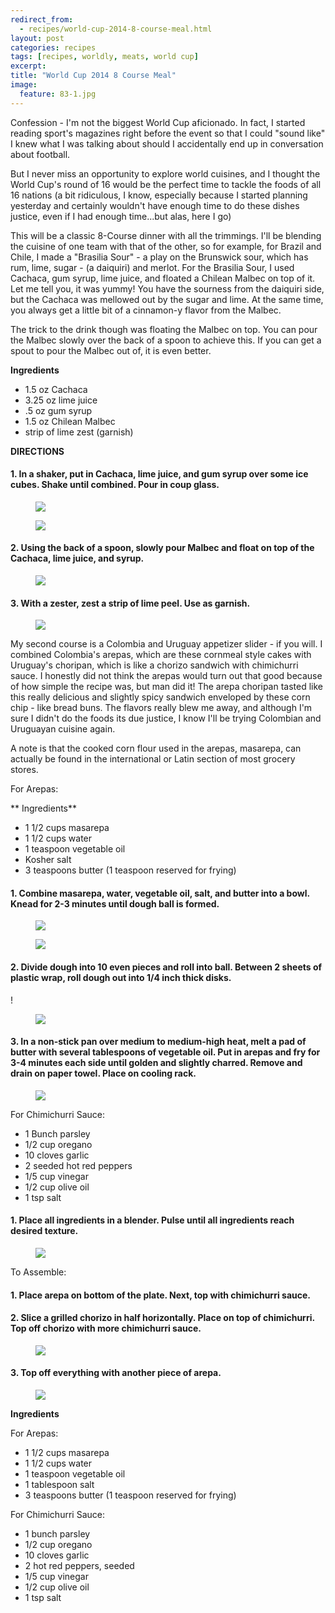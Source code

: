```yaml
---
redirect_from: 
  - recipes/world-cup-2014-8-course-meal.html
layout: post
categories: recipes
tags: [recipes, worldly, meats, world cup]
excerpt: 
title: "World Cup 2014 8 Course Meal"
image:
  feature: 83-1.jpg
---
```


Confession - I'm not the biggest World Cup aficionado.  In fact, I started reading sport's magazines right before the event so that I could "sound like" I knew what I was talking about should I accidentally end up in conversation about football.

But I never miss an opportunity to explore world cuisines, and I thought the World Cup's round of 16 would be the perfect time to tackle the foods of all 16 nations (a bit ridiculous, I know,  especially because I started planning yesterday and certainly wouldn't have enough time to do these dishes justice, even if I had enough time...but alas, here I go)

This will be a classic 8-Course dinner with all the trimmings.  I'll be blending the cuisine of one team with that of the other, so for example, for Brazil and Chile, I made a "Brasilia Sour" - a play on the Brunswick sour, which has rum, lime, sugar - (a daiquiri) and merlot.  For the Brasilia Sour, I used Cachaca, gum syrup, lime juice, and floated a Chilean Malbec on top of it.  Let me tell you, it was yummy!  You have the sourness from the daiquiri side, but the Cachaca was mellowed out by the sugar and lime.  At the same time, you always get a little bit of a cinnamon-y flavor from the Malbec.

The trick to the drink though was floating the Malbec on top.  You can pour the Malbec slowly over the back of a spoon to achieve this.  If you can get a spout to pour the Malbec out of, it is even better.

**Ingredients**

- 1.5 oz Cachaca
- 3.25 oz lime juice
- .5 oz gum syrup
- 1.5 oz Chilean Malbec
- strip of lime zest (garnish)


**DIRECTIONS**

#### 1. In a shaker, put in Cachaca, lime juice, and gum syrup over some ice cubes.  Shake until combined. Pour in coup glass.

<figure> <img src='/images/84-2.JPG'> </figure>

<figure> <img src='/images/84-3.JPG'> </figure>

#### 2. Using the back of a spoon, slowly pour Malbec and float on top of the Cachaca, lime juice, and syrup.

<figure> <img src='/images/84-4.JPG'> </figure>

#### 3. With a zester, zest a strip of lime peel.  Use as garnish.

<figure> <img src='/images/84-1.JPG'> </figure>


My second course is a Colombia and Uruguay appetizer slider - if you will.  I combined Colombia's arepas, which are these cornmeal style cakes with Uruguay's choripan, which is like a chorizo sandwich with chimichurri sauce.  I honestly did not think the arepas would turn out that good because of how simple the recipe was, but man did it!  The arepa choripan tasted like this really delicious and slightly spicy sandwich enveloped by these corn chip - like bread buns.  The flavors really blew me away, and although I'm sure I didn't do the foods its due justice, I know I'll be trying Colombian and Uruguayan cuisine again.

A note is that the cooked corn flour used in the arepas, masarepa, can actually be found in the international or Latin section of most grocery stores.

For Arepas:

** Ingredients**

- 1 1/2 cups masarepa 
- 1 1/2 cups water
- 1 teaspoon vegetable oil
- Kosher salt
- 3 teaspoons butter (1 teaspoon reserved for frying)


#### 1. Combine masarepa, water, vegetable oil, salt, and butter into a bowl. Knead for 2-3 minutes until dough ball is formed.  

<figure> <img src='/images/83-2.jpg'> </figure>

<figure> <img src='/images/83-3.jpg'> </figure>

#### 2. Divide dough into 10 even pieces and roll into ball.  Between 2 sheets of plastic wrap, roll dough out into 1/4 inch thick disks.

!<figure> <img src='/images/83-4.jpg'> </figure>

#### 3. In a non-stick pan over medium to medium-high heat, melt a pad of butter with several tablespoons of vegetable oil.  Put in arepas and fry for 3-4 minutes each side until golden and slightly charred.  Remove and drain on paper towel.  Place on cooling rack.

<figure> <img src='/images/83-6.jpg'> </figure>

For Chimichurri Sauce:

- 1 Bunch parsley 
- 1/2 cup oregano
- 10 cloves garlic 
- 2 seeded hot red peppers
- 1/5 cup vinegar
- 1/2 cup olive oil
- 1 tsp salt

#### 1. Place all ingredients in a blender.  Pulse until all ingredients reach desired texture.

<figure> <img src='/images/83-7.jpg'> </figure>

To Assemble:

#### 1. Place arepa on bottom of the plate.  Next, top with chimichurri sauce.

#### 2. Slice a grilled chorizo in half horizontally.  Place on top of chimichurri.  Top off chorizo with more chimichurri sauce.

<figure> <img src='/images/83-8.jpg'> </figure>

#### 3. Top off everything with another piece of arepa.

<figure> <img src='/images/83-9.jpg'> </figure>


<section class='recipe'>
<p><strong> Ingredients</strong></p>

<p> For Arepas:</p>

<ul><li>1 1/2 cups masarepa </li><li>1 1/2 cups water</li><li>1 teaspoon vegetable oil</li><li>1 tablespoon salt</li><li>3 teaspoons butter (1 teaspoon reserved for frying)</li></ul>

<p>For Chimichurri Sauce:</p>

<ul><li>1 bunch parsley </li><li>1/2 cup oregano</li><li>10 cloves garlic </li><li>2 hot red peppers, seeded</li><li>1/5 cup vinegar</li><li>1/2 cup olive oil</li><li>1 tsp salt</li></ul></section>